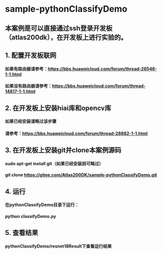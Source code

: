 # sample-pythonClassifyDemo
## 本案例是可以直接通过ssh登录开发板（atlas200dk），在开发板上进行实验的。
## 1. 配置开发板联网
#### 如果有路由器请参考：https://bbs.huaweicloud.com/forum/thread-26546-1-1.html
#### 如果没有路由器请参考：https://bbs.huaweicloud.com/forum/thread-14817-1-1.html 
## 2. 在开发板上安装hiai库和opencv库
#### 如果已经安装请略过该步骤
#### 请参考：https://bbs.huaweicloud.com/forum/thread-28882-1-1.html
## 3. 在开发板上安装git并clone本案例源码
#### sudo apt-get install git（如果已经安装则可略过）
#### git clone https://gitee.com/Atlas200DK/sample-pythonClassifyDemo.git
## 4. 运行
#### 在pythonClassifyDemo目录下运行：
#### python classifyDemo.py
## 5. 查看结果
#### pythonClassifyDemo/resnet18Result下查看运行结果



